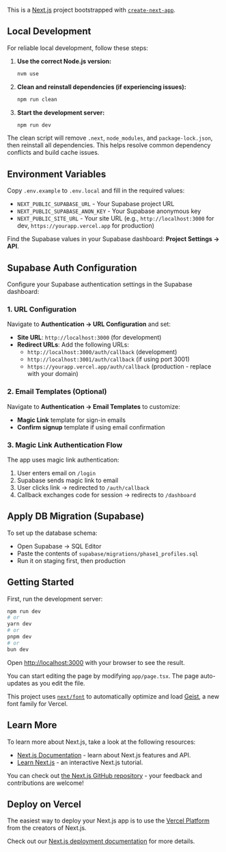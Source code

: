 This is a [Next.js](https://nextjs.org) project bootstrapped with [`create-next-app`](https://nextjs.org/docs/app/api-reference/cli/create-next-app).

## Local Development

For reliable local development, follow these steps:

1. **Use the correct Node.js version:**
   ```bash
   nvm use
   ```

2. **Clean and reinstall dependencies (if experiencing issues):**
   ```bash
   npm run clean
   ```

3. **Start the development server:**
   ```bash
   npm run dev
   ```

The clean script will remove `.next`, `node_modules`, and `package-lock.json`, then reinstall all dependencies. This helps resolve common dependency conflicts and build cache issues.

## Environment Variables

Copy `.env.example` to `.env.local` and fill in the required values:

- `NEXT_PUBLIC_SUPABASE_URL` - Your Supabase project URL
- `NEXT_PUBLIC_SUPABASE_ANON_KEY` - Your Supabase anonymous key
- `NEXT_PUBLIC_SITE_URL` - Your site URL (e.g., `http://localhost:3000` for dev, `https://yourapp.vercel.app` for production)

Find the Supabase values in your Supabase dashboard: **Project Settings → API**.

## Supabase Auth Configuration

Configure your Supabase authentication settings in the Supabase dashboard:

### 1. URL Configuration
Navigate to **Authentication → URL Configuration** and set:

- **Site URL**: `http://localhost:3000` (for development)
- **Redirect URLs**: Add the following URLs:
  - `http://localhost:3000/auth/callback` (development)
  - `http://localhost:3001/auth/callback` (if using port 3001)
  - `https://yourapp.vercel.app/auth/callback` (production - replace with your domain)

### 2. Email Templates (Optional)
Navigate to **Authentication → Email Templates** to customize:
- **Magic Link** template for sign-in emails
- **Confirm signup** template if using email confirmation

### 3. Magic Link Authentication Flow
The app uses magic link authentication:
1. User enters email on `/login`
2. Supabase sends magic link to email
3. User clicks link → redirected to `/auth/callback`
4. Callback exchanges code for session → redirects to `/dashboard`

## Apply DB Migration (Supabase)

To set up the database schema:

- Open Supabase → SQL Editor
- Paste the contents of `supabase/migrations/phase1_profiles.sql`
- Run it on staging first, then production

## Getting Started

First, run the development server:

```bash
npm run dev
# or
yarn dev
# or
pnpm dev
# or
bun dev
```

Open [http://localhost:3000](http://localhost:3000) with your browser to see the result.

You can start editing the page by modifying `app/page.tsx`. The page auto-updates as you edit the file.

This project uses [`next/font`](https://nextjs.org/docs/app/building-your-application/optimizing/fonts) to automatically optimize and load [Geist](https://vercel.com/font), a new font family for Vercel.

## Learn More

To learn more about Next.js, take a look at the following resources:

- [Next.js Documentation](https://nextjs.org/docs) - learn about Next.js features and API.
- [Learn Next.js](https://nextjs.org/learn) - an interactive Next.js tutorial.

You can check out [the Next.js GitHub repository](https://github.com/vercel/next.js) - your feedback and contributions are welcome!

## Deploy on Vercel

The easiest way to deploy your Next.js app is to use the [Vercel Platform](https://vercel.com/new?utm_medium=default-template&filter=next.js&utm_source=create-next-app&utm_campaign=create-next-app-readme) from the creators of Next.js.

Check out our [Next.js deployment documentation](https://nextjs.org/docs/app/building-your-application/deploying) for more details.
